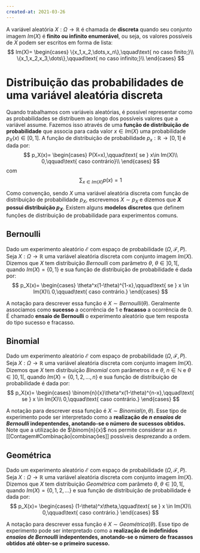 ```yaml
---
created-at: 2021-03-26
---
```

A variável aleatória $X:\Omega\rightarrow\mathbb{R}$ é chamada de **discreta** quando seu conjunto imagem $Im(X)$ é **finito ou infinito enumerável**, ou seja, os valores possíveis de $X$ podem ser escritos em forma de lista:
$$
Im(X)=
\begin{cases}
  \{x_1,x_2,\dots,x_n\},\qquad\text{ no caso finito;}\\
  \{x_1,x_2,x_3,\dots\},\qquad\text{ no caso infinito;}\\
\end{cases}
$$

# Distribuição das probabilidades de uma variável aleatória discreta
Quando trabalhamos com variáveis aleatórias, é possível representar como as probabilidades se distribuem ao longo dos possíveis valores que a variável assume. Fazemos isso através de uma **função de distribuição de probabilidade** que associa para cada valor $x\in Im(X)$ uma probabilidade $p_X(x)\in [0,1]$.
A função de distribuição de probabilidade $p_x:\mathbb{R}\rightarrow[0,1]$ é dada por: 
$$
p_X(x)=
\begin{cases}
  P(X=x),\qquad\text{ se } x\in Im(X)\\
  0,\qquad\text{ caso contrário}\\
\end{cases}
$$ com$$
\sum_{x\in Im(X)}{p(x)}=1
$$

Como convenção, sendo $X$ uma variável aleatória discreta com função de distribuição de probabilidade $p_X$, escrevemos $X \sim p_X$ e dizemos que **$X$ possui distribuição $p_X$**.
Existem alguns **modelos discretos** que definem funções de distribuição de probabilidade para experimentos comuns.

## Bernoulli
Dado um experimento aleatório $\mathcal{E}$ com espaço de probabilidade $(\Omega, \mathcal{F}, P)$. Seja $X: \Omega \rightarrow \mathbb{R}$ uma variável aleatória discreta com conjunto imagem $Im(X)$. Dizemos que $X$ tem distribuição *Bernoulli* com parâmetro $\theta$, $\theta \in ]0,1[$, quando $Im(X) = \{0,1\}$ e sua função de distribuição de probabilidade é dada por:
$$
p_X(x)=
\begin{cases}
  \theta^x(1-\theta)^{1-x},\qquad\text{ se } x \in Im(X)\\
  0,\qquad\text{ caso contrário.}
\end{cases}
$$

A notação para descrever essa função é $X \sim Bernoulli(\theta)$.
Geralmente associamos como **sucesso** a ocorrência de $1$ e **fracasso** a ocorrência de $0$. É chamado **ensaio de Bernoulli** o experimento aleatório que tem resposta do tipo sucesso e fracasso.

## Binomial
Dado um experimento aleatório $\mathcal{E}$ com espaço de probabilidade $(\Omega, \mathcal{F}, P)$. Seja $X: \Omega \rightarrow \mathbb{R}$ uma variável aleatória discreta com conjunto imagem $Im(X)$. Dizemos que $X$ tem distribuição *Binomial* com parâmetros $n$ e $\theta$, $n \in \mathbb{N}$ e $\theta \in ]0,1[$, quando $Im(X) = \{0,1,2,\dots,n\}$ e sua função de distribuição de probabilidade é dada por:
$$
p_X(x)=
\begin{cases}
  \binom{n}{x}\theta^x(1-\theta)^{n-x},\qquad\text{ se } x \in Im(X)\\
  0,\qquad\text{ caso contrário.}
\end{cases}
$$

A notação para descrever essa função é $X \sim Binomial(n,\theta)$.
Esse tipo de experimento pode ser interpretado como a **realização de $n$ *ensaios de Bernoulli* indepentendes, anotando-se o número de sucessos obtidos.** Note que a utilização de $\binom{n}{x}$ nos permite considerar as $n$ [[Contagem#Combinação|combinações]] possíveis desprezando a ordem.

## Geométrica
Dado um experimento aleatório $\mathcal{E}$ com espaço de probabilidade $(\Omega, \mathcal{F}, P)$. Seja $X: \Omega \rightarrow \mathbb{R}$ uma variável aleatória discreta com conjunto imagem $Im(X)$. Dizemos que $X$ tem distribuição *Geométrica* com parâmeto $\theta$, $\theta \in ]0,1[$, quando $Im(X) = \{0,1,2,\dots\}$ e sua função de distribuição de probabilidade é dada por:
$$
p_X(x)=
\begin{cases}
  (1-\theta)^x\theta,\qquad\text{ se } x \in Im(X)\\
  0,\qquad\text{ caso contrário.}
\end{cases}
$$

A notação para descrever essa função é $X \sim Geométrica(\theta)$.
Esse tipo de experimento pode ser interpretado como a **realização de indefinidos *ensaios de Bernoulli* indepentendes, anotando-se o número de fracassos obtidos até obter-se o primeiro sucesso.**
